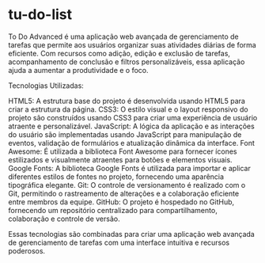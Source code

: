 # tu-do-list

To Do Advanced é uma aplicação web avançada de gerenciamento de tarefas que permite aos usuários organizar suas atividades diárias de forma eficiente. Com recursos como adição, edição e exclusão de tarefas, acompanhamento de conclusão e filtros personalizáveis, essa aplicação ajuda a aumentar a produtividade e o foco.

Tecnologias Utilizadas:

HTML5: A estrutura base do projeto é desenvolvida usando HTML5 para criar a estrutura da página.
CSS3: O estilo visual e o layout responsivo do projeto são construídos usando CSS3 para criar uma experiência de usuário atraente e personalizável.
JavaScript: A lógica da aplicação e as interações do usuário são implementadas usando JavaScript para manipulação de eventos, validação de formulários e atualização dinâmica da interface.
Font Awesome: É utilizada a biblioteca Font Awesome para fornecer ícones estilizados e visualmente atraentes para botões e elementos visuais.
Google Fonts: A biblioteca Google Fonts é utilizada para importar e aplicar diferentes estilos de fontes no projeto, fornecendo uma aparência tipográfica elegante.
Git: O controle de versionamento é realizado com o Git, permitindo o rastreamento de alterações e a colaboração eficiente entre membros da equipe.
GitHub: O projeto é hospedado no GitHub, fornecendo um repositório centralizado para compartilhamento, colaboração e controle de versão.

Essas tecnologias são combinadas para criar uma aplicação web avançada de gerenciamento de tarefas com uma interface intuitiva e recursos poderosos.
